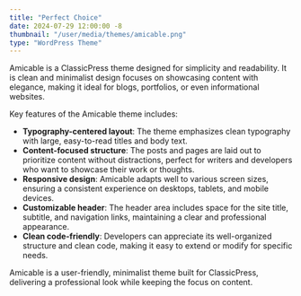 ```yaml
---
title: "Perfect Choice"
date: 2024-07-29 12:00:00 -8
thumbnail: "/user/media/themes/amicable.png"
type: "WordPress Theme"
---
```

Amicable is a ClassicPress theme designed for simplicity and readability. It is clean and minimalist design focuses on showcasing content with elegance, making it ideal for blogs, portfolios, or even informational websites.

Key features of the Amicable theme includes:

* <b>Typography-centered layout</b>: The theme emphasizes clean typography with large, easy-to-read titles and body text.
* <b>Content-focused structure</b>: The posts and pages are laid out to prioritize content without distractions, perfect for writers and developers who want to showcase their work or thoughts.
* <b>Responsive design</b>: Amicable adapts well to various screen sizes, ensuring a consistent experience on desktops, tablets, and mobile devices.
* <b>Customizable header</b>: The header area includes space for the site title, subtitle, and navigation links, maintaining a clear and professional appearance.
* <b>Clean code-friendly</b>: Developers can appreciate its well-organized structure and clean code, making it easy to extend or modify for specific needs.

Amicable is a user-friendly, minimalist theme built for ClassicPress, delivering a professional look while keeping the focus on content.